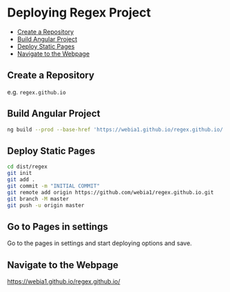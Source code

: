 # Deploying Regex Project

<!-- @import "[TOC]" {cmd="toc" depthFrom=2 depthTo=6 orderedList=false} -->

<!-- code_chunk_output -->

- [Create a Repository](#create-a-repository)
- [Build Angular Project](#build-angular-project)
- [Deploy Static Pages](#deploy-static-pages)
- [Navigate to the Webpage](#navigate-to-the-webpage)

<!-- /code_chunk_output -->

## Create a Repository

e.g. `regex.github.io`

## Build Angular Project

```bash
ng build --prod --base-href 'https://webia1.github.io/regex.github.io/'
```

## Deploy Static Pages

```bash
cd dist/regex
git init
git add .
git commit -m "INITIAL COMMIT"
git remote add origin https://github.com/webia1/regex.github.io.git
git branch -M master
git push -u origin master
```

## Go to Pages in settings

Go to the pages in settings and start deploying options and save.

## Navigate to the Webpage

<https://webia1.github.io/regex.github.io/>
